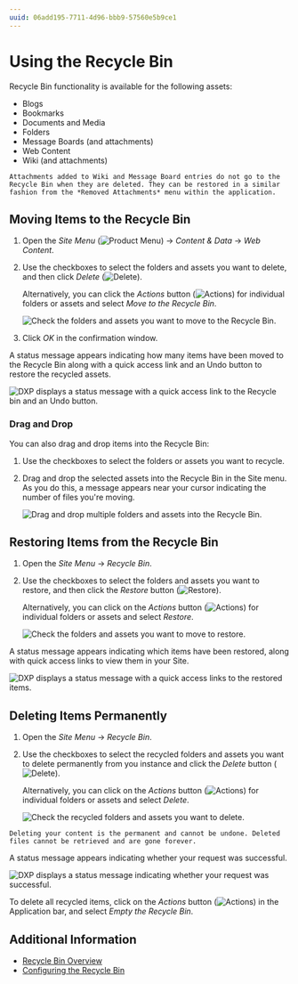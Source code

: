 ```yaml
---
uuid: 06add195-7711-4d96-bbb9-57560e5b9ce1
---
```

# Using the Recycle Bin

Recycle Bin functionality is available for the following assets:

* Blogs
* Bookmarks
* Documents and Media
* Folders
* Message Boards (and attachments)
* Web Content
* Wiki (and attachments)

```{note}
Attachments added to Wiki and Message Board entries do not go to the Recycle Bin when they are deleted. They can be restored in a similar fashion from the *Removed Attachments* menu within the application.
```

## Moving Items to the Recycle Bin

1. Open the *Site Menu* (![Product Menu](../../images/icon-product-menu.png)) &rarr; *Content & Data* &rarr; *Web Content*.

1. Use the checkboxes to select the folders and assets you want to delete, and then click *Delete* (![Delete](../../images/icon-app-trash.png)).

   Alternatively, you can click the *Actions* button (![Actions](../../images/icon-actions.png)) for individual folders or assets and select *Move to the Recycle Bin*.

   ![Check the folders and assets you want to move to the Recycle Bin.](./using-the-recycle-bin/images/02.png)

1. Click *OK* in the confirmation window.

A status message appears indicating how many items have been moved to the Recycle Bin along with a quick access link and an Undo button to restore the recycled assets.

   ![DXP displays a status message with a quick access link to the Recycle bin and an Undo button. ](./using-the-recycle-bin/images/03.png)

### Drag and Drop

You can also drag and drop items into the Recycle Bin:

1. Use the checkboxes to select the folders or assets you want to recycle.

1. Drag and drop the selected assets into the Recycle Bin in the Site menu. As you do this, a message appears near your cursor indicating the number of files you're moving.

   ![Drag and drop multiple folders and assets into the Recycle Bin.](./using-the-recycle-bin/images/04.png)

## Restoring Items from the Recycle Bin

1. Open the *Site Menu* &rarr; *Recycle Bin*.

1. Use the checkboxes to select the folders and assets you want to restore, and then click the *Restore* button (![Restore](../../images/icon-restore.png)).

   Alternatively, you can click on the *Actions* button (![Actions](../../images/icon-actions.png)) for individual folders or assets and select *Restore*.

   ![Check the folders and assets you want to move to restore.](./using-the-recycle-bin/images/05.png)

A status message appears indicating which items have been restored, along with quick access links to view them in your Site.

![DXP displays a status message with a quick access links to the restored items.](./using-the-recycle-bin/images/06.png)

## Deleting Items Permanently

1. Open the *Site Menu* &rarr; *Recycle Bin*.

1. Use the checkboxes to select the recycled folders and assets you want to delete permanently from you instance and click the *Delete* button (![Delete](../../images/icon-delete.png)).

   Alternatively, you can click on the *Actions* button (![Actions](../../images/icon-actions.png)) for individual folders or assets and select *Delete*.

   ![Check the recycled folders and assets you want to delete.](./using-the-recycle-bin/images/07.png)

```{important}
Deleting your content is the permanent and cannot be undone. Deleted files cannot be retrieved and are gone forever.
```

A status message appears indicating whether your request was successful.

![DXP displays a status message indicating whether your request was successful.](./using-the-recycle-bin/images/08.png)

To delete all recycled items, click on the *Actions* button (![Actions](../../images/icon-actions.png)) in the Application bar, and select *Empty the Recycle Bin*.

## Additional Information

* [Recycle Bin Overview](./recycle-bin-overview.md)
* [Configuring the Recycle Bin](./configuring-the-recycle-bin.md)
